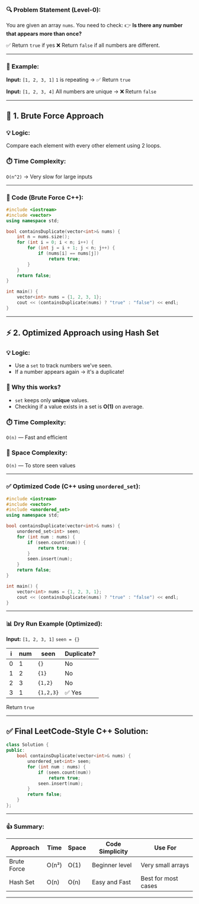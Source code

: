 ### 🔍 Problem Statement (Level-0):

You are given an array `nums`.
You need to check:
👉 **Is there any number that appears **more than once**?**

✅ Return `true` if yes
❌ Return `false` if all numbers are different.

---

### 🧠 Example:

**Input:** `[1, 2, 3, 1]`
`1` is repeating → ✅ Return `true`

**Input:** `[1, 2, 3, 4]`
All numbers are unique → ❌ Return `false`

---

## 🔨 1. Brute Force Approach

### 💡 Logic:

Compare each element with every other element using 2 loops.

### ⏱️ Time Complexity:

`O(n^2)` → Very slow for large inputs

---

### 🧾 Code (Brute Force C++):

```cpp
#include <iostream>
#include <vector>
using namespace std;

bool containsDuplicate(vector<int>& nums) {
    int n = nums.size();
    for (int i = 0; i < n; i++) {
        for (int j = i + 1; j < n; j++) {
            if (nums[i] == nums[j])
                return true;
        }
    }
    return false;
}

int main() {
    vector<int> nums = {1, 2, 3, 1};
    cout << (containsDuplicate(nums) ? "true" : "false") << endl;
}
```

---

## ⚡ 2. Optimized Approach using Hash Set

### 💡 Logic:

* Use a `set` to track numbers we've seen.
* If a number appears again → it's a duplicate!

### 🔧 Why this works?

* `set` keeps only **unique** values.
* Checking if a value exists in a set is **O(1)** on average.

### ⏱️ Time Complexity:

`O(n)` — Fast and efficient

### 🧠 Space Complexity:

`O(n)` — To store seen values

---

### ✅ Optimized Code (C++ using `unordered_set`):

```cpp
#include <iostream>
#include <vector>
#include <unordered_set>
using namespace std;

bool containsDuplicate(vector<int>& nums) {
    unordered_set<int> seen;
    for (int num : nums) {
        if (seen.count(num)) {
            return true;
        }
        seen.insert(num);
    }
    return false;
}

int main() {
    vector<int> nums = {1, 2, 3, 1};
    cout << (containsDuplicate(nums) ? "true" : "false") << endl;
}
```

---

### 📊 Dry Run Example (Optimized):

**Input:** `[1, 2, 3, 1]`
`seen = {}`

| i | num | seen      | Duplicate? |
| - | --- | --------- | ---------- |
| 0 | 1   | `{}`      | No         |
| 1 | 2   | `{1}`     | No         |
| 2 | 3   | `{1,2}`   | No         |
| 3 | 1   | `{1,2,3}` | ✅ Yes      |

Return `true`

---

## ✅ Final LeetCode-Style C++ Solution:

```cpp
class Solution {
public:
    bool containsDuplicate(vector<int>& nums) {
        unordered_set<int> seen;
        for (int num : nums) {
            if (seen.count(num))
                return true;
            seen.insert(num);
        }
        return false;
    }
};
```

---

### 👍 Summary:

| Approach    | Time  | Space | Code Simplicity | Use For             |
| ----------- | ----- | ----- | --------------- | ------------------- |
| Brute Force | O(n²) | O(1)  | Beginner level  | Very small arrays   |
| Hash Set    | O(n)  | O(n)  | Easy and Fast   | Best for most cases |

---
